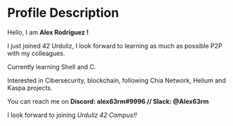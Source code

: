 <h1>Profile Description</h1>
<p>Hello, I am <b>Alex Rodriguez !</b></p>
<p>I just joined 42 Urduliz, I look forward to learning as much as possible P2P with my colleagues. </p>
<p>Currently learning Shell and C. </p>
<p>Interested in Cibersecurity, blockchain, following Chia Network, Helium and Kaspa projects.</p>
<p>You can reach me on <strong>Discord: alex63rm#9996 // Slack: @Alex63rm</strong></p>
<p>I look forward to joining <em>Urduliz 42 Campus!!<em></p>


<!---
alex63rm/alex63rm is a ✨ special ✨ repository because its `README.md` (this file) appears on your GitHub profile.
You can click the Preview link to take a look at your changes.
--->
